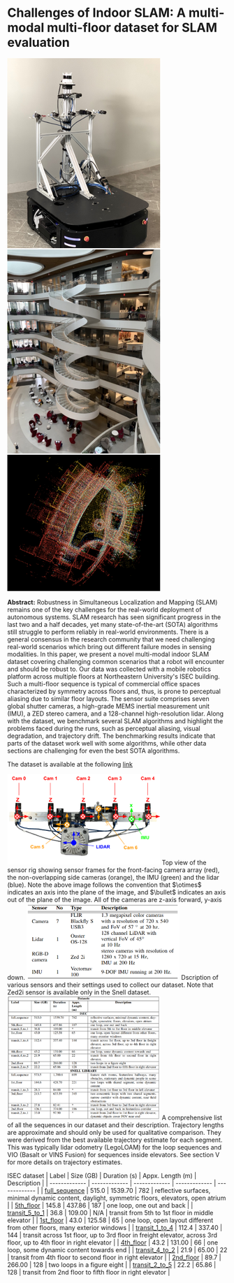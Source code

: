 # Challenges of Indoor SLAM: A multi-modal multi-floor dataset for SLAM evaluation

<img src="figures/Ridgeback.jpg" width="350">
<img src="figures/ISEC_Atrium2.jpeg" width="350">
<img src="figures/lidar_map.png" width="350">

<b>Abstract:</b> Robustness in Simultaneous Localization and Mapping (SLAM) remains one of the key challenges for the real-world deployment of autonomous systems. SLAM research has seen significant progress in the last two and a half decades, yet many state-of-the-art (SOTA) algorithms still struggle to perform reliably in real-world environments. There is a general consensus in the research community that we need challenging real-world scenarios which bring out different failure modes in sensing modalities. In this paper, we present a novel multi-modal indoor SLAM dataset covering challenging common scenarios that a robot will encounter and should be robust to. Our data was collected with a mobile robotics platform across multiple floors at Northeastern University's ISEC building. Such a multi-floor sequence is typical of commercial office spaces characterized by symmetry across floors and, thus, is prone to perceptual aliasing due to similar floor layouts. The sensor suite comprises seven global shutter cameras, a high-grade MEMS inertial measurement unit (IMU), a ZED stereo camera, and a 128-channel high-resolution lidar. Along with the dataset, we benchmark several SLAM algorithms and highlight the problems faced during the runs, such as perceptual aliasing, visual degradation, and trajectory drift. The benchmarking results indicate that parts of the dataset work well with some algorithms, while other data sections are challenging for even the best SOTA algorithms.

The dataset is available at the following [link](https://drive.google.com/drive/u/0/folders/1pLYTbjHxf9Q_S2exgxMLeT770NQDUMmA)

<img src="figures/Rig_Top_View_Frames_Update_crop.png" width="350">
Top view of the sensor rig showing sensor frames for the front-facing camera array (red), the non-overlapping side cameras (orange), the IMU (green) and the lidar (blue). Note the above image follows the convention that $\otimes$ indicates an axis into the plane of the image, and $\bullet$ indicates an axis out of the plane of the image. All of the cameras are z-axis forward, y-axis down.

<img src="figures/sensor_setup.png" width="350">
Dscription of various sensors and their settings used to collect
our dataset. Note that Zed2i sensor is available only in the Snell dataset.

<img src="figures/dataset_desc.png" width="350">
A comprehensive list of all the sequences in our dataset and their description. Trajectory lengths are approximate and should only be used for qualitative comparison. They were derived from the best available trajectory estimate for each segment. This was typically lidar odometry (LegoLOAM) for the loop sequences and VIO (Basalt or VINS Fusion) for sequences inside elevators. See section V for more details on trajectory estimates.

ISEC dataset
| Label  | Size (GB) | Duration (s) | Appx. Length (m) | Description |
| ------------- | ------------- | ------------- | ------------- | ------------- |
| [full_sequence](https://drive.google.com/drive/folders/1Ga-fHoi3LFw0a25dUwJsKGJ12bB-HEwp?usp=sharing) | 515.0 | 1539.70 | 782 | reflective surfaces, minimal dynamic content, daylight, symmetric floors, elevators, open atrium |
| [5th_floor](https://drive.google.com/drive/folders/1bodhTBSmlg3DGN_VPqlkIyLb9d2fvvjE?usp=sharing) | 145.8 | 437.86 | 187 | one loop, one out and back |
| [transit_5_to_1](https://drive.google.com/drive/folders/1iHA91S_R2d6du8wSw7r7V2jN0lpxVlnI?usp=share_link) | 36.8 | 109.00 | N/A | transit from 5th to 1st floor in middle elevator |
| [1st_floor](https://drive.google.com/drive/folders/12fcjSrnav_AK1eJKcqtylvWP2Bq5m8sK?usp=share_link) | 43.0 | 125.58 | 65 | one loop, open layout different from other floors, many exterior windows |
| [transit_1_to_4](https://drive.google.com/drive/folders/1i32k5xSu41RaxCGgNXbSMPNWxNdU6wok?usp=share_link) | 112.4 | 337.40 | 144 | transit across 1st floor, up to 3rd floor in freight elevator, across 3rd floor, up to 4th floor in right elevator |
| [4th_floor](https://drive.google.com/drive/folders/1boNtQkpxRmYPAkKPyBxn6hZDB18TUkAy?usp=share_link) | 43.2 | 131.00 | 66 | one loop, some dynamic content towards end |
| [transit_4_to_2](https://drive.google.com/drive/folders/1oLeKG4bxgCQEu3twBVvBLoK8ZHUNVqnQ?usp=share_link) | 21.9 | 65.00 | 22 | transit from 4th floor to second floor in right elevator |
| [2nd_floor](https://drive.google.com/drive/folders/1_qwDXHqz1OtYBfuX4VuxXUc-JytevAbD?usp=share_link) | 89.7 | 266.00 | 128 | two loops in a figure eight |
| [transit_2_to_5](https://drive.google.com/drive/folders/1E5vQF8ZI2Y8y2u3rlTdDXqgphw5mgj8u?usp=share_link) | 22.2 | 65.86 | 128 | transit from 2nd floor to fifth floor in right elevator |

<!-- 
<p align="center">
  
</p> -->

